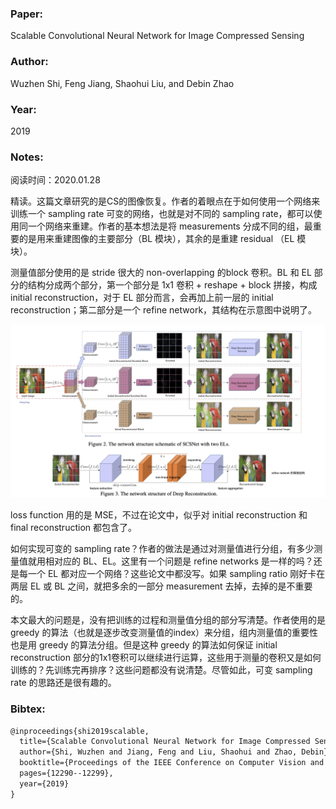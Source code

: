 ### Paper:

Scalable Convolutional Neural Network for Image Compressed Sensing

### Author:

Wuzhen Shi, Feng Jiang, Shaohui Liu, and Debin Zhao

### Year:

2019

### Notes:

阅读时间：2020.01.28

精读。这篇文章研究的是CS的图像恢复。作者的着眼点在于如何使用一个网络来训练一个 sampling rate 可变的网络，也就是对不同的 sampling rate，都可以使用同一个网络来重建。作者的基本想法是将 measurements 分成不同的组，最重要的是用来重建图像的主要部分（BL 模块），其余的是重建 residual （EL 模块）。

测量值部分使用的是 stride 很大的 non-overlapping 的block 卷积。BL 和 EL 部分的结构分成两个部分，第一个部分是 1x1 卷积 + reshape + block 拼接，构成 initial reconstruction，对于 EL 部分而言，会再加上前一层的 initial reconstruction；第二部分是一个 refine network，其结构在示意图中说明了。

<img src="https://raw.githubusercontent.com/Theodore-PKU/pictures/master/%E6%88%AA%E5%B1%8F2020-01-28%E4%B8%8B%E5%8D%882.01.22.png"/>

loss function 用的是 MSE，不过在论文中，似乎对 initial reconstruction 和 final reconstruction 都包含了。

如何实现可变的 sampling rate？作者的做法是通过对测量值进行分组，有多少测量值就用相对应的 BL、EL。这里有一个问题是 refine networks 是一样的吗？还是每一个 EL 都对应一个网络？这些论文中都没写。如果 sampling ratio 刚好卡在 两层 EL 或 BL 之间，就把多余的一部分 measurement 去掉，去掉的是不重要的。

本文最大的问题是，没有把训练的过程和测量值分组的部分写清楚。作者使用的是 greedy 的算法（也就是逐步改变测量值的index）来分组，组内测量值的重要性也是用 greedy 的算法分组。但是这种 greedy 的算法如何保证 initial reconstruction 部分的1x1卷积可以继续进行运算，这些用于测量的卷积又是如何训练的？先训练完再排序？这些问题都没有说清楚。尽管如此，可变 sampling rate 的思路还是很有趣的。

### Bibtex:

```latex
@inproceedings{shi2019scalable,
  title={Scalable Convolutional Neural Network for Image Compressed Sensing},
  author={Shi, Wuzhen and Jiang, Feng and Liu, Shaohui and Zhao, Debin},
  booktitle={Proceedings of the IEEE Conference on Computer Vision and Pattern Recognition},
  pages={12290--12299},
  year={2019}
}
```


